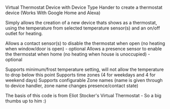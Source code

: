 Virtual Thermostat Device with Device Type Hander to create a thermostat device (Works With Google Home and Alexa)

Simply allows the creation of a new device thats shows as a thermostat, using the temperature from selected temperature sensor(s) and an on/off outlet for heating. 

Allows a contact sensor(s) to disable the thermostat when open (no heating when window/door is open) - optional
Allows a presence sensor to enable the thermostat when home (no heating when house is unoccupied) - optional

Supports minimum/frost temperature setting, will not allow the temperature to drop below this point
Supports time zones (4 for weekdays and 4 for weekend days)
Supports configurable Zone names (name is given through to device handler, zone name changes presence/contact state)



The basis of this code is from Eliot Stocker's Virtual Thermostat - So a big thumbs up to him :)
